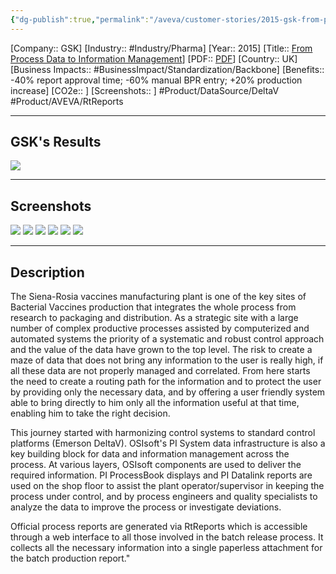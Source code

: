 ```yaml
---
{"dg-publish":true,"permalink":"/aveva/customer-stories/2015-gsk-from-process-data-to-information-management/","dgPassFrontmatter":true}
---
```


[Company:: GSK]
[Industry:: #Industry/Pharma]
[Year:: 2015]
[Title:: [From Process Data to Information Management](https://resources.osisoft.com/presentations/gsk-vaccines--vision-of-the-integrated-factory--from-process-data-to-information-management/)]
[PDF:: [PDF](https://cdn.osisoft.com/corp/en/media/presentations/2015/EMEA2015/PDF/UC15EU02PH03_GSKVaccines_Ripaccioli_GSKVaccinesVisionoftheIntegratedFactoryFromProcessDatatoInformationManagement.pdf)]
[Country:: UK]
[Business Impacts:: #BusinessImpact/Standardization/Backbone]
[Benefits:: -40% report approval time; -60% manual BPR entry; +20% production increase]
[CO2e:: ]
[Screenshots:: ] 
#Product/DataSource/DeltaV #Product/AVEVA/RtReports 

---
## GSK's Results
![](https://i.imgur.com/Hxu13EI.png)

---
## Screenshots
![](https://i.imgur.com/J2UikL5.png)
![](https://i.imgur.com/vXIqqOZ.png)
![](https://i.imgur.com/lf19j2D.png)
![](https://i.imgur.com/ijP3hCd.png)
![](https://i.imgur.com/HCEZ2y7.png)
![](https://i.imgur.com/mvtSXd4.png)

---
## Description
The Siena-Rosia vaccines manufacturing plant is one of the key sites of Bacterial Vaccines production that integrates the whole process from research to packaging and distribution. As a strategic site with a large number of complex productive processes assisted by computerized and automated systems the priority of a systematic and robust control approach and the value of the data have grown to the top level. The risk to create a maze of data that does not bring any information to the user is really high, if all these data are not properly managed and correlated. From here starts the need to create a routing path for the information and to protect the user by providing only the necessary data, and by offering a user friendly system able to bring directly to him only all the information useful at that time, enabling him to take the right decision.

This journey started with harmonizing control systems to standard control platforms (Emerson DeltaV). OSIsoft's PI System data infrastructure is also a key building block for data and information management across the process. At various layers, OSIsoft components are used to deliver the required information. PI ProcessBook displays and PI Datalink reports are used on the shop floor to assist the plant operator/supervisor in keeping the process under control, and by process engineers and quality specialists to analyze the data to improve the process or investigate deviations.

Official process reports are generated via RtReports which is accessible through a web interface to all those involved in the batch release process. It collects all the necessary information into a single paperless attachment for the batch production report."